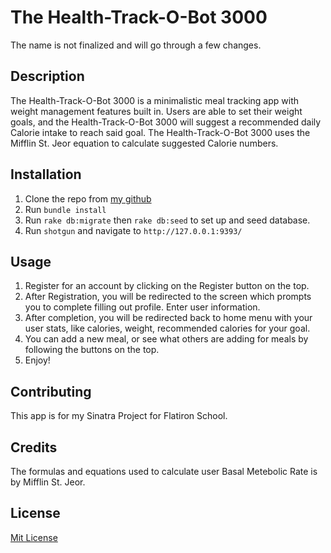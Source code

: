 # The Health-Track-O-Bot 3000
The name is not finalized and will go through a few changes.


## Description
The Health-Track-O-Bot 3000 is a minimalistic meal tracking app with weight management features built in. Users are able to set their weight goals, and the Health-Track-O-Bot 3000 will suggest a recommended daily Calorie intake to reach said goal. The Health-Track-O-Bot 3000 uses the Mifflin St. Jeor equation to calculate suggested Calorie numbers.


## Installation
1. Clone the repo from [my github](https://github.com/michaelcheny/Sinatra-Project)
2. Run `bundle install` 
3. Run `rake db:migrate` then `rake db:seed` to set up and seed database.
4. Run `shotgun` and navigate to `http://127.0.0.1:9393/`


## Usage
1. Register for an account by clicking on the Register button on the top.
2. After Registration, you will be redirected to the screen which prompts you to complete filling out profile. Enter user information.
3. After completion, you will be redirected back to home menu with your user stats, like calories, weight, recommended calories for your goal.
4. You can add a new meal, or see what others are adding for meals by following the buttons on the top.
5. Enjoy!


## Contributing
This app is for my Sinatra Project for Flatiron School.


## Credits
The formulas and equations used to calculate user Basal Metebolic Rate is by Mifflin St. Jeor.


## License
[Mit License](https://github.com/michaelcheny/Sinatra-Project/blob/master/LICENSE)

